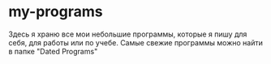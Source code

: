 # my-programs

Здесь я храню все мои небольшие программы, которые я пишу для себя, для работы или по учебе.
Самые свежие программы можно найти в папке "Dated Programs"
